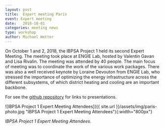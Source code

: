 ```yaml
---
layout: post
title:  Expert meeting Paris
event: Expert meeting
date:   2018-10-01
categories: meeting news
type: workshop
author: Michael Wetter
---
```


On October 1 and 2, 2018, the IBPSA Project 1 held its second Expert Meeting. The meeting took place
at ENGIE Lab, hosted by Valentin Gavan and Lisa Rivalin.
The meeting was attended by 40 people. The main focus of meeting was to coordinate the work of the various work packages.
There was also a
well received keynote by Loraine Devouton from ENGIE Lab,
who stressed the importance of
optimizing the energy infrastructure across the different subsystems,
of which district heating and cooling are an important
backbone.


<!--excerpt-->
For see the [github repository](https://github.com/ibpsa/project1/tree/master/meetings/2018-10-01-expert-meeting-paris)
for links to presentations.

![IBPSA Project 1 Expert Meeting Attendees]({{ site.url }}/assets/img/paris-photo.jpg "IBPSA Project 1 Expert Meeting Attendees"){:width="800px"}

*IBPSA Project 1 Expert Meeting Attendees.*
